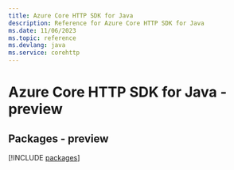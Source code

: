 ```yaml
---
title: Azure Core HTTP SDK for Java
description: Reference for Azure Core HTTP SDK for Java
ms.date: 11/06/2023
ms.topic: reference
ms.devlang: java
ms.service: corehttp
---
```

# Azure Core HTTP SDK for Java - preview
## Packages - preview
[!INCLUDE [packages](core-http-index.md)]